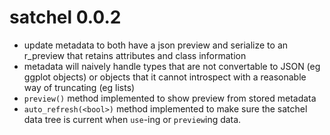 # satchel 0.0.2

* update metadata to both have a json preview and serialize to an r_preview that retains attributes and class information
* metadata will naively handle types that are not convertable to JSON (eg ggplot objects) or objects that it
cannot introspect with a reasonable way of truncating (eg lists)
* `preview()` method implemented to show preview from stored metadata
* `auto_refresh(<bool>)` method implemented to make sure the satchel data tree is current when `use`-ing or `preview`ing data.

